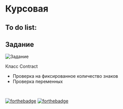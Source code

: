 # Курсовая

## To do list:

## Задание

![Задание](C:\Users\user\source\repos\Course\Course)

Класс Contract
- Проверка на фиксированное количество знаков
- Проверка переменных

<br>

[![forthebadge](https://forthebadge.com/images/badges/made-with-c.svg)](https://forthebadge.com)
[![forthebadge](https://forthebadge.com/images/badges/built-with-love.svg)](https://forthebadge.com)

 